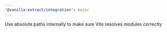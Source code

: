 ```yaml
---
'@vanilla-extract/integration': major
---
```


Use absolute paths internally to make sure Vite resolves modules correctly
